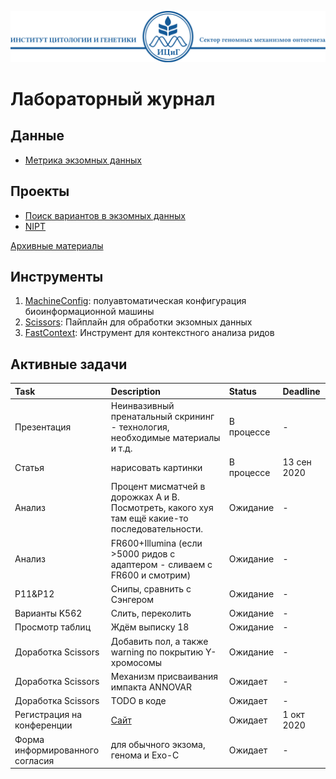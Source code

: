 ![Header ICG](./Header_ICG.svg)

# Лабораторный журнал

## Данные

* [Метрика экзомных данных](./data/SamplesData.csv)

## Проекты

* [Поиск вариантов в экзомных данных](./projects/ExomeVariants.md)
* [NIPT](./projects/NIPT.md)

[Архивные материалы](./archive)

## Инструменты

1. [MachineConfig](./tools/MachineConfig): полуавтоматическая конфигурация биоинформационной машины
2. [Scissors](./tools/Scissors): Пайплайн для обработки экзомных данных
3. [FastContext](./tools/FastContext): Инструмент для контекстного анализа ридов

## Активные задачи

| Task | Description | Status | Deadline |
|:-----|:------------|:-------|:---------|
| Презентация | Неинвазивный пренатальный скрининг - технология, необходимые материалы и т.д. | В процессе | - |
| Статья | нарисовать картинки | В процессе | 13 сен 2020 |
| Анализ | Процент мисматчей в дорожках А и B. Посмотреть, какого хуя там ещё какие-то последовательности. | Ожидание | - |
| Анализ | FR600+Illumina (если >5000 ридов с адаптером - сливаем с FR600 и смотрим) | Ожидание | - |
| P11&P12 | Снипы, сравнить с Сэнгером | Ожидание | - |
| Варианты K562 | Слить, переколить | Ожидание | - |
| Просмотр таблиц | Ждём выписку 18 | Ожидание | - |
| Доработка Scissors | Добавить пол, а также warning по покрытию Y-хромосомы | Ожидание | - |
| Доработка Scissors | Механизм присваивания импакта ANNOVAR | Ожидает | - |
| Доработка Scissors | TODO в коде | Ожидает | - |
| Регистрация на конференции | [Сайт](https://www.медгенетика.рф/reg-member/) | Ожидает | 1 окт 2020 |
| Форма информированного согласия | для обычного экзома, генома и Exo-С | Ожидает | - |
